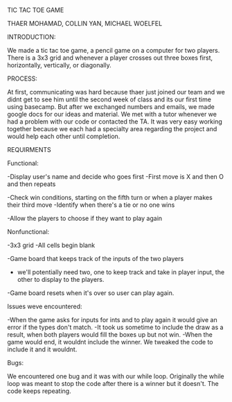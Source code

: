 TIC TAC TOE GAME

THAER MOHAMAD, COLLIN YAN, MICHAEL WOELFEL


INTRODUCTION:

We made a tic tac toe game, a pencil game on a computer for two players. There is a 3x3 grid and whenever a player crosses out three boxes first, horizontally, vertically, or diagonally. 

PROCESS:

At first, communicating was hard because thaer just joined our team and we didnt get to see him until the second week of class and its our first time using basecamp. But after we exchanged numbers and emails, we made google docs for our ideas and material. We met with a tutor whenever we had a problem with our code or contacted the TA. It was very easy working together because we each had a specialty area regarding the project and would help each other until completion. 

REQUIRMENTS

Functional:

-Display user's name and decide who goes first
	-First move is X and then O and then repeats

-Check win conditions, starting on the fifth turn or when a player makes their third move
-Identify when there's a tie or no one wins

-Allow the players to choose if they want to play again 

Nonfunctional:

-3x3 grid
	-All cells begin blank 

-Game board that keeps track of the inputs of the two players 
- we'll potentially need two, one to keep track and take in player input, the other to display to the players.

-Game board resets when it's over so user can play again.

Issues weve encountered:

-When the game asks for inputs for ints and to play again it would give an error if the types don't match.
-It took us sometime to include the draw as a result, when both players would fill the boxes up but not win.
-When the game would end, it wouldnt include the winner. We tweaked the code to include it and it wouldnt.

Bugs:

We encountered one bug and it was with our while loop. Originally the while loop was meant to stop the code after there is a winner but it doesn't. The code keeps repeating.







